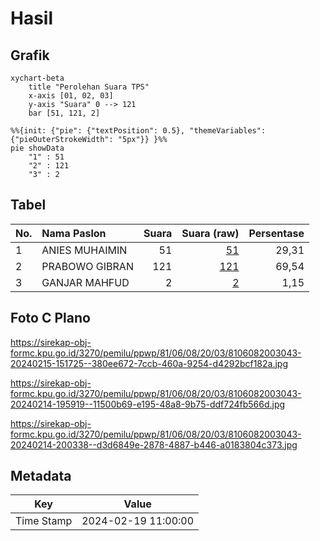# Hasil

## Grafik

```mermaid
xychart-beta
    title "Perolehan Suara TPS"
    x-axis [01, 02, 03]
    y-axis "Suara" 0 --> 121
    bar [51, 121, 2]
```

```mermaid
%%{init: {"pie": {"textPosition": 0.5}, "themeVariables": {"pieOuterStrokeWidth": "5px"}} }%%
pie showData
    "1" : 51
    "2" : 121
    "3" : 2
```

## Tabel

| No. | Nama Paslon    | Suara | Suara (raw) | Persentase |
|:--- |:-------------- | -----:| -----------:| ----------:|
| 1   | ANIES MUHAIMIN | 51    | [51][p-1]   | 29,31      |
| 2   | PRABOWO GIBRAN | 121   | [121][p-2]  | 69,54      |
| 3   | GANJAR MAHFUD  | 2     | [2][p-3]    | 1,15       |


[p-1]: https://github.com/gigit-pemilu/pemilu-2024-81-maluku/blob/main/pilpres/hitung-suara/sub/81-maluku/sub/06-seram-bagian-barat/sub/08-huamual/sub/2003-luhu/sub/043-tps/sub/paslon-1.txt
[p-2]: https://github.com/gigit-pemilu/pemilu-2024-81-maluku/blob/main/pilpres/hitung-suara/sub/81-maluku/sub/06-seram-bagian-barat/sub/08-huamual/sub/2003-luhu/sub/043-tps/sub/paslon-2.txt
[p-3]: https://github.com/gigit-pemilu/pemilu-2024-81-maluku/blob/main/pilpres/hitung-suara/sub/81-maluku/sub/06-seram-bagian-barat/sub/08-huamual/sub/2003-luhu/sub/043-tps/sub/paslon-3.txt

## Foto C Plano

https://sirekap-obj-formc.kpu.go.id/3270/pemilu/ppwp/81/06/08/20/03/8106082003043-20240215-151725--380ee672-7ccb-460a-9254-d4292bcf182a.jpg

https://sirekap-obj-formc.kpu.go.id/3270/pemilu/ppwp/81/06/08/20/03/8106082003043-20240214-195919--11500b69-e195-48a8-9b75-ddf724fb566d.jpg

https://sirekap-obj-formc.kpu.go.id/3270/pemilu/ppwp/81/06/08/20/03/8106082003043-20240214-200338--d3d6849e-2878-4887-b446-a0183804c373.jpg


## Metadata

| Key        | Value               |
| ---------- | ------------------- |
| Time Stamp | 2024-02-19 11:00:00 |



